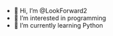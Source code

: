 - 👋 Hi, I’m @LookForward2
- 👀 I’m interested in programming
- 🌱 I’m currently learning Python

<!---
LookForward2/LookForward2 is a ✨ special ✨ repository because its `README.md` (this file) appears on your GitHub profile.
You can click the Preview link to take a look at your changes.
--->
